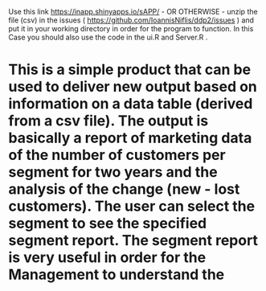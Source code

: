 
Use this link https://inapp.shinyapps.io/sAPP/ - OR OTHERWISE - unzip the file (csv) in the issues ( https://github.com/IoannisNiflis/ddp2/issues ) and put it in your working directory in order for the program to function. In this Case you should also use the code in the ui.R and Server.R  .


# This is a simple product that can be used to deliver new output based on information on a data table (derived from a csv file). The output is basically a report of marketing data of the number of customers per segment for two years and the analysis of the change (new - lost customers). The user can select the segment to see the specified segment report. The segment report is very useful in order for the Management to understand the 
